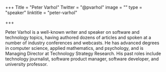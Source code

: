 +++
Title = "Peter Varhol"
Twitter = "@pvarhol"
image = ""
type = "speaker"
linktitle = "peter-varhol"

+++

Peter Varhol is a well-known writer and speaker on software and technology topics, having authored dozens of articles and spoken at a number of industry conferences and webcasts. He has advanced degrees in computer science, applied mathematics, and psychology, and is Managing Director at Technology Strategy Research. His past roles include technology journalist, software product manager, software developer, and university professor.
